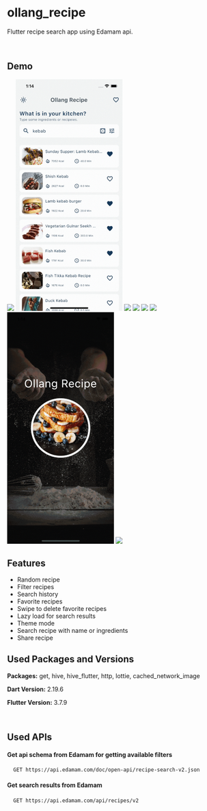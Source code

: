 # ollang_recipe

Flutter recipe search app using Edamam api.

<br />

## Demo

<img src="./screenshots/details.gif" width=250>
<img src="./screenshots/favorite.gif" width=250>

<img src="./screenshots/filter.gif" width=250>
<img src="./screenshots/history.gif" width=250>

<img src="./screenshots/lazy_load.gif" width=250>
<img src="./screenshots/random.gif" width=250>

<img src="./screenshots/search.gif" width=250>
<img src="./screenshots/theme.gif" width=250>

## Features

- Random recipe
- Filter recipes
- Search history
- Favorite recipes
- Swipe to delete favorite recipes
- Lazy load for search results
- Theme mode
- Search recipe with name or ingredients
- Share recipe

## Used Packages and Versions

**Packages:** get, hive, hive_flutter, http, lottie, cached_network_image

**Dart Version:** 2.19.6

**Flutter Version:** 3.7.9

<br />

## Used APIs

#### Get api schema from Edamam for getting available filters

```http
  GET https://api.edamam.com/doc/open-api/recipe-search-v2.json
```

#### Get search results from Edamam

```http
  GET https://api.edamam.com/api/recipes/v2
```
